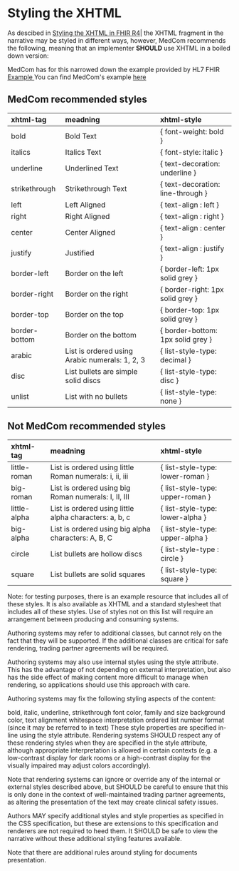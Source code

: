 # Styling the XHTML

As descibed in <a href ="http://hl7.org/fhir/R4/narrative.html#css" target="_blank">Styling the XHTML in FHIR R4</a>| the XHTML fragment in the narrative may be styled in different ways, however, MedCom recommends the following, meaning that an implementer **SHOULD** use XHTML in a boiled down version:

MedCom has for this narrowed down the example provided by HL7 FHIR <a href ="https://www.hl7.org/fhir/basic-example-narrative.html" target="_blank"> Example </a>
You can find MedCom's example <a href ="medcom-basic-example-narrative.html" target="_blank">here</a>

## MedCom recommended styles

|xhtml-tag|meadning|xhtml-style|
|:---|:---|:---|
| bold | Bold Text | { font-weight: bold  } |
| italics | Italics Text | { font-style: italic  } |
| underline | Underlined Text | { text-decoration: underline  } |
| strikethrough | Strikethrough Text | { text-decoration: line-through  } |
| left | Left Aligned | { text-align : left  } |
| right | Right Aligned | { text-align : right  } |
| center | Center Aligned | { text-align : center  } |
| justify | Justified | { text-align : justify  } |
| border-left | Border on the left | { border-left: 1px solid grey  } |
| border-right | Border on the right | { border-right: 1px solid grey  } |
| border-top | Border on the top | { border-top: 1px solid grey  } |
| border-bottom | Border on the bottom | { border-bottom: 1px solid grey  } |
| arabic | List is ordered using Arabic numerals: 1, 2, 3 | { list-style-type: decimal  } |
| disc | List bullets are simple solid discs | { list-style-type: disc  } |
| unlist | List with no bullets | { list-style-type: none  } |

## Not MedCom recommended styles

|xhtml-tag|meadning|xhtml-style|
|:---|:---|:---|
| little-roman | List is ordered using little Roman numerals: i, ii, iii | { list-style-type: lower-roman  } |
| big-roman | List is ordered using big Roman numerals: I, II, III | { list-style-type: upper-roman  } |
| little-alpha | List is ordered using little alpha characters: a, b, c | { list-style-type: lower-alpha  } |
| big-alpha | List is ordered using big alpha characters: A, B, C | { list-style-type: upper-alpha  } |
| circle | List bullets are hollow discs | { list-style-type : circle  } |
| square | List bullets are solid squares | { list-style-type: square  } |

Note: for testing purposes, there is an example resource that includes all of these styles. It is also available as XHTML and a standard stylesheet that includes all of these styles. Use of styles not on this list will require an arrangement between producing and consuming systems.

Authoring systems may refer to additional classes, but cannot rely on the fact that they will be supported. If the additional classes are critical for safe rendering, trading partner agreements will be required.

Authoring systems may also use internal styles using the style attribute. This has the advantage of not depending on external interpretation, but also has the side effect of making content more difficult to manage when rendering, so applications should use this approach with care.

Authoring systems may fix the following styling aspects of the content:

bold, italic, underline, strikethrough
font color, family and size
background color, text alignment
whitespace interpretation
ordered list number format (since it may be referred to in text)
These style properties are specified in-line using the style attribute. Rendering systems SHOULD respect any of these rendering styles when they are specified in the style attribute, although appropriate interpretation is allowed in certain contexts (e.g. a low-contrast display for dark rooms or a high-contrast display for the visually impaired may adjust colors accordingly).

Note that rendering systems can ignore or override any of the internal or external styles described above, but SHOULD be careful to ensure that this is only done in the context of well-maintained trading partner agreements, as altering the presentation of the text may create clinical safety issues.

Authors MAY specify additional styles and style properties as specified in the CSS specification, but these are extensions to this specification and renderers are not required to heed them. It SHOULD be safe to view the narrative without these additional styling features available.

Note that there are additional rules around styling for documents presentation.
